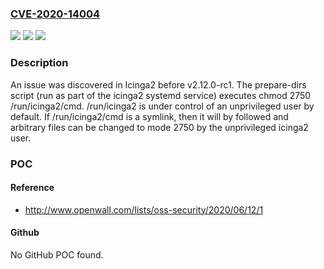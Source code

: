 ### [CVE-2020-14004](https://cve.mitre.org/cgi-bin/cvename.cgi?name=CVE-2020-14004)
![](https://img.shields.io/static/v1?label=Product&message=n%2Fa&color=blue)
![](https://img.shields.io/static/v1?label=Version&message=n%2Fa&color=blue)
![](https://img.shields.io/static/v1?label=Vulnerability&message=n%2Fa&color=brighgreen)

### Description

An issue was discovered in Icinga2 before v2.12.0-rc1. The prepare-dirs script (run as part of the icinga2 systemd service) executes chmod 2750 /run/icinga2/cmd. /run/icinga2 is under control of an unprivileged user by default. If /run/icinga2/cmd is a symlink, then it will by followed and arbitrary files can be changed to mode 2750 by the unprivileged icinga2 user.

### POC

#### Reference
- http://www.openwall.com/lists/oss-security/2020/06/12/1

#### Github
No GitHub POC found.

